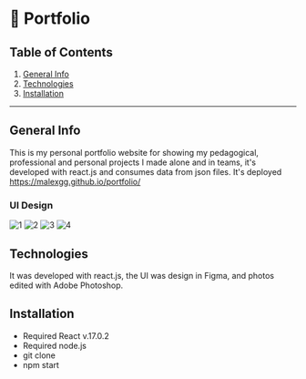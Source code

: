 :notebook: Portfolio
============

## Table of Contents
1. [General Info](#general-info)
2. [Technologies](#technologies)
3. [Installation](#installation)

***
## General Info

This is my personal portfolio website for showing my pedagogical, professional and personal projects I made alone and in teams, it's developed with react.js and consumes data from json files. It's deployed https://malexgg.github.io/portfolio/

### UI Design
![1](https://user-images.githubusercontent.com/73828751/140615764-3665879c-819c-4cf6-85e4-f435d336c17e.png)
![2](https://user-images.githubusercontent.com/73828751/140615765-a94a33da-4001-48d1-b0f3-57fe0f85ab5f.png)
![3](https://user-images.githubusercontent.com/73828751/140615766-1310fb3c-3eb7-41f4-bc7a-515883e2afc7.png)
![4](https://user-images.githubusercontent.com/73828751/140615768-c67b0595-ba26-4e2b-b792-adf086668fd3.png)

## Technologies
It was developed with react.js, the UI was design in Figma, and photos edited with Adobe Photoshop. 

## Installation
- Required React v.17.0.2
- Required node.js
- git clone <repository>
- npm start
